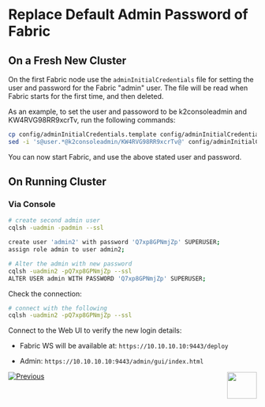 # Replace Default Admin Password of Fabric



## On a Fresh New Cluster  

On the first Fabric node use the `adminInitialCredentials` file for setting the user and password for the Fabric "admin" user. The file will be read when Fabric starts for the first time, and then deleted.

As an example, to set the user and passoword to be k2consoleadmin and KW4RVG98RR9xcrTv, run the following commands:

~~~bash
cp config/adminInitialCredentials.template config/adminInitialCredentials
sed -i 's@user.*@k2consoleadmin/KW4RVG98RR9xcrTv@' config/adminInitialCredentials
~~~

You can now start Fabric, and use the above stated user and password.

## On Running Cluster 

### Via Console

```bash
# create second admin user
cqlsh -uadmin -padmin --ssl

create user 'admin2' with password 'Q7xp8GPNmjZp' SUPERUSER;
assign role admin to user admin2;

# Alter the admin with new password
cqlsh -uadmin2 -pQ7xp8GPNmjZp --ssl 
ALTER USER admin WITH PASSWORD 'Q7xp8GPNmjZp' SUPERUSER;

```

Check the connection: 

```bash
# connect with the following
cqlsh -uadmin2 -pQ7xp8GPNmjZp --ssl
```

Connect to the Web UI to verify the new login details:

* Fabric WS will be available at:
``` https://10.10.10.10:9443/deploy ```

* Admin:
``` https://10.10.10.10:9443/admin/gui/index.html ```



[![Previous](/articles/images/Previous.png)](/articles/99_fabric_infras/devops/08_oracleGG_hardening.md)[<img align="right" width="60" height="54" src="/articles/images/Next.png">](/articles/99_fabric_infras/devops/10_fabric_definde_master_key.md)

